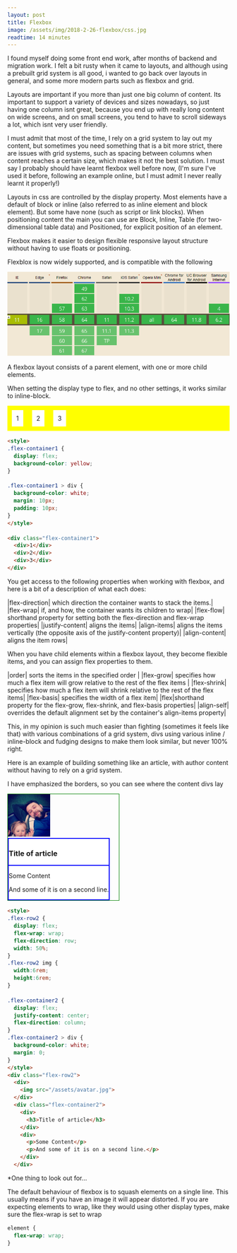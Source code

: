 ```yaml
---
layout: post
title: Flexbox
image: /assets/img/2018-2-26-flexbox/css.jpg
readtime: 14 minutes
---
```


I found myself doing some front end work, after months of backend and migration work. I felt a bit rusty when it came to layouts, and although using a prebuilt grid system is all good, i wanted to go back over layouts in general, and some more modern parts such as flexbox and grid.


Layouts are important if you more than just one big column of content. Its important to support a variety of devices and sizes nowadays, so just having one column isnt great, because you end up with really long content on wide screens, and on small screens, you tend to have to scroll sideways a lot, which isnt very user friendly.


I must admit that most of the time, I rely on a grid system to lay out my content, but sometimes you need something that is a bit more strict, there are issues with grid systems, such as spacing between columns when content reaches a certain size, which makes it not the best solution. I must say I probably should have learnt flexbox well before now, (I'm sure I've used it before, following an example online, but I must admit I never really learnt it properly!)


Layouts in css are controlled by the display property. Most elements have a default of block or inline (also referred to as inline element and block element). But some have none (such as script or link blocks). When positioning content the main you can use are Block, Inline, Table (for two-dimensional table data) and Positioned, for explicit position of an element.


Flexbox makes it easier to design flexible responsive layout structure without having to use floats or positioning.

Flexblox is now widely supported, and is compatible with the following 

![Compatibility](/assets/img/2018-2-26-flexbox/compatibility.png)

A flexbox layout consists of a parent element, with one or more child elements.

When setting the display type to flex, and no other settings, it works similar to inline-block.

<style>
.flex-container1 {
  display: flex;
  background-color: yellow;
}

.flex-container1 > div {
  background-color: white;
  margin: 10px;
  padding: 10px;
}
</style>

<div class="flex-container1">
  <div>1</div>
  <div>2</div>
  <div>3</div>  
</div>

```html
<style>
.flex-container1 {
  display: flex;
  background-color: yellow;
}

.flex-container1 > div {
  background-color: white;
  margin: 10px;
  padding: 10px;
}
</style>

<div class="flex-container1">
  <div>1</div>
  <div>2</div>
  <div>3</div>  
</div>

```

You get access to the following properties when working with flexbox, and here is a bit of a description of what each does:

|flex-direction| which direction the container wants to stack the items.|
|flex-wrap| if, and how, the container wants its children to wrap|
|flex-flow| shorthand property for setting both the flex-direction and flex-wrap properties|
|justify-content| aligns the items|
|align-items| aligns the items vertically (the opposite axis of the justify-content property)|
|align-content| aligns the item rows|


When you have child elements within a flexbox layout, they become flexible items, and you can assign flex properties to them.

|order| sorts the items in the specified order |
|flex-grow| specifies how much a flex item will grow relative to the rest of the flex items |
|flex-shrink| specifies how much a flex item will shrink relative to the rest of the flex items|
|flex-basis| specifies the width of a flex item|
|flex|shorthand property for the flex-grow, flex-shrink, and flex-basis properties|
|align-self| overrides the default alignment set by the container's align-items property|


This, in my opinion is such much easier than fighting (sometimes it feels like that) with various combinations of a grid system, divs using various inline / inline-block and fudging designs to make them look similar, but never 100% right. 




Here is an example of building something like an article, with author content without having to rely on a grid system.

I have emphasized the borders, so you can see where the content divs lay

<style>
.flex-row2 {
  display: flex;
  flex-wrap: wrap;
  flex-direction: row;
  width: 50%;
  border-style:solid;
  border-width:1px;
  border-color: green;
}
.flex-row2 img {
  width:6rem;
  height:6rem;
}

.flex-container2 {
  display: flex;
  justify-content: center;
  flex-direction: column;
  border-style:solid;
  border-width:1px;
  border-color: blue;
}
.flex-container2 > div {
  background-color: white;
  margin: 0;
  border-style:solid;
  border-width:1px;
  border-color: blue;
}
</style>
<div class="flex-row2">
  <div>
    <img src="/assets/avatar.jpg">
  </div>
  <div class="flex-container2">
    <div>
      <h3>Title of article</h3>
    </div>
    <div>
      <p>Some Content</p>
      <p>And some of it is on a second line.</p>
    </div>
  </div>
</div>

```html
<style>
.flex-row2 {
  display: flex;
  flex-wrap: wrap;
  flex-direction: row;
  width: 50%;
}
.flex-row2 img {
  width:6rem;
  height:6rem;
}

.flex-container2 {
  display: flex;
  justify-content: center;
  flex-direction: column;
}
.flex-container2 > div {
  background-color: white;
  margin: 0;
}
</style>
<div class="flex-row2">
  <div>
    <img src="/assets/avatar.jpg">
  </div>
  <div class="flex-container2">
    <div>
      <h3>Title of article</h3>
    </div>
    <div>
      <p>Some Content</p>
      <p>And some of it is on a second line.</p>
    </div>
  </div>

```





*One thing to look out for...

The default behaviour of flexbox is to squash elements on a single line. This usually means if you have an image it will appear distorted. If you are expecting elements to wrap, like they would using other display types, make sure the flex-wrap is set to wrap

```css
element {
  flex-wrap: wrap;
}
```
